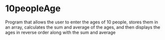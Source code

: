 # 10peopleAge

Program that allows the user to enter the ages of 10 people,
stores them in an array, calculates the sum and average of the ages,
and then displays the ages in reverse order along with the sum and average
